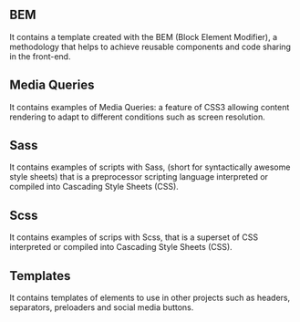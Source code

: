 ## BEM
It contains a template created with the BEM (Block Element Modifier), a methodology that helps to achieve reusable components and code sharing in the front-end.

## Media Queries
It contains examples of Media Queries: a feature of CSS3 allowing content rendering to adapt to different conditions such as screen resolution.

## Sass
It contains examples of scripts with Sass, (short for syntactically awesome style sheets) that is a preprocessor scripting language interpreted or compiled into Cascading Style Sheets (CSS). 

## Scss
It contains examples of scrips with Scss, that is a superset of CSS interpreted or compiled into Cascading Style Sheets (CSS). 

## Templates
It contains templates of elements to use in other projects such as headers, separators, preloaders and social media buttons.